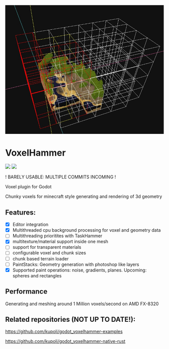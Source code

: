 
<img src="https://github.com/kupoli/godot_voxelhammer-examples/blob/main/screenshots/screencap%20220109.jpg">

# VoxelHammer

<img src="https://badgen.net/badge/Godot/v%204.0.2/blue?icon=https://godotengine.org/themes/godotengine/assets/press/icon_monochrome_dark.svg"> <img src="https://badgen.net/badge/license/MIT/blue">

! BARELY USABLE: MULTIPLE COMMITS INCOMING !

Voxel plugin for Godot

Chunky voxels for minecraft style generating and rendering of 3d geometry

## Features:
- [x] Editor integration
- [x] Multithreaded cpu background processing for voxel and geometry data
- [ ] Multithreading prioritites with TaskHammer
- [x] multitexture/material support inside one mesh
- [ ] support for transparent materials
- [ ] configurable voxel and chunk sizes
- [ ] chunk based terrain loader
- [ ] PaintStacks: Geometry generation with photoshop like layers
- [x] Supported paint operations: noise, gradients, planes. Upcoming: spheres and rectangles

## Performance

Generating and meshing around 1 Million voxels/second on AMD FX-8320


## Related repositories (NOT UP TO DATE!):

https://github.com/kupoli/godot_voxelhammer-examples

https://github.com/kupoli/godot_voxelhammer-native-rust
